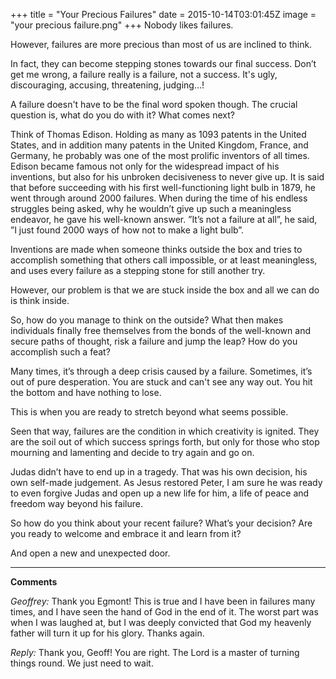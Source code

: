 +++
title = "Your Precious Failures"
date = 2015-10-14T03:01:45Z
image = "your precious failure.png"
+++
Nobody likes failures.

However, failures are more precious than most of us are inclined to think.

In fact, they can become stepping stones towards our final success. Don’t get me wrong, a failure really is a failure, not a success. It's ugly, discouraging, accusing, threatening, judging...!

A failure doesn't have to be the final word spoken though. The crucial question is, what do you do with it? What comes next?

Think of Thomas Edison. Holding as many as 1093 patents in the United States, and in addition many patents in the United Kingdom, France, and Germany, he probably was one of the most prolific inventors of all times. Edison became famous not only for the widespread impact of his inventions, but also for his unbroken decisiveness to never give up. It is said that before succeeding with his first well-functioning light bulb in 1879, he went through around 2000 failures. When during the time of his endless struggles being asked, why he wouldn’t give up such a meaningless endeavor, he gave his well-known answer. ”It’s not a failure at all”, he said, ”I just found 2000 ways of how not to make a light bulb”.

Inventions are made when someone thinks outside the box and tries to accomplish something that others call impossible, or at least meaningless, and uses every failure as a stepping stone for still another try.

However, our problem is that we are stuck inside the box and all we can do is think inside.

So, how do you manage to think on the outside? What then makes individuals finally free themselves from the bonds of the well-known and secure paths of thought, risk a failure and jump the leap? How do you accomplish such a feat?

Many times, it’s through a deep crisis caused by a failure. Sometimes, it’s out of pure desperation. You are stuck and can't see any way out. You hit the bottom and have nothing to lose.

This is when you are ready to stretch beyond what seems possible.

Seen that way, failures are the condition in which creativity is ignited. They are the soil out of which success springs forth, but only for those who stop mourning and lamenting and decide to try again and go on.

Judas didn’t have to end up in a tragedy. That was his own decision, his own self-made judgement. As Jesus restored Peter, I am sure he was ready to even forgive Judas and open up a new life for him, a life of peace and freedom way beyond his failure.

So how do you think about your recent failure? What’s your decision? Are you ready to welcome and embrace it and learn from it?

And open a new and unexpected door.


----

**Comments**

*Geoffrey:*  Thank you Egmont! This is true and I have been in failures many times, and I have seen the hand of God in the end of it. The worst part was when I was laughed at, but I was deeply convicted that God my heavenly father will turn it up for his glory. Thanks again.

*Reply:* Thank you, Geoff! You are right. The Lord is a master of turning things round. We just need to wait.
